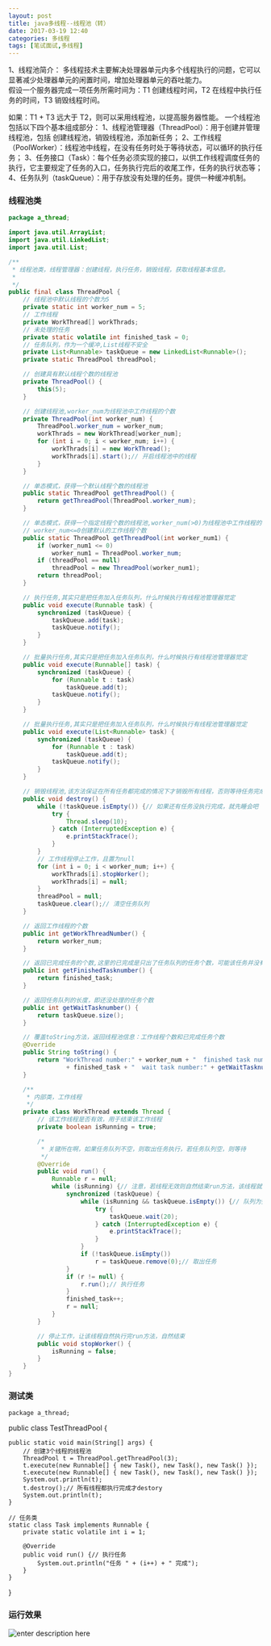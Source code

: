 ```yaml
---
layout: post
title: java多线程--线程池（转）
date: 2017-03-19 12:40
categories: 多线程
tags: [笔试面试,多线程]
---
```

1、线程池简介：
    多线程技术主要解决处理器单元内多个线程执行的问题，它可以显著减少处理器单元的闲置时间，增加处理器单元的吞吐能力。    
    假设一个服务器完成一项任务所需时间为：T1 创建线程时间，T2 在线程中执行任务的时间，T3 销毁线程时间。

如果：T1 + T3 远大于 T2，则可以采用线程池，以提高服务器性能。
                一个线程池包括以下四个基本组成部分：
                1、线程池管理器（ThreadPool）：用于创建并管理线程池，包括 创建线程池，销毁线程池，添加新任务；
                2、工作线程（PoolWorker）：线程池中线程，在没有任务时处于等待状态，可以循环的执行任务；
                3、任务接口（Task）：每个任务必须实现的接口，以供工作线程调度任务的执行，它主要规定了任务的入口，任务执行完后的收尾工作，任务的执行状态等；
                4、任务队列（taskQueue）：用于存放没有处理的任务。提供一种缓冲机制。
                
### 线程池类
```java
package a_thread;

import java.util.ArrayList;
import java.util.LinkedList;
import java.util.List;

/**
 * 线程池类，线程管理器：创建线程，执行任务，销毁线程，获取线程基本信息。
 *
 */
public final class ThreadPool {
	// 线程池中默认线程的个数为5
	private static int worker_num = 5;
	// 工作线程
	private WorkThread[] workThrads;
	// 未处理的任务
	private static volatile int finished_task = 0;
	// 任务队列，作为一个缓冲,List线程不安全
	private List<Runnable> taskQueue = new LinkedList<Runnable>();
	private static ThreadPool threadPool;

	// 创建具有默认线程个数的线程池
	private ThreadPool() {
		this(5);
	}

	// 创建线程池,worker_num为线程池中工作线程的个数
	private ThreadPool(int worker_num) {
		ThreadPool.worker_num = worker_num;
		workThrads = new WorkThread[worker_num];
		for (int i = 0; i < worker_num; i++) {
			workThrads[i] = new WorkThread();
			workThrads[i].start();// 开启线程池中的线程
		}
	}

	// 单态模式，获得一个默认线程个数的线程池
	public static ThreadPool getThreadPool() {
		return getThreadPool(ThreadPool.worker_num);
	}

	// 单态模式，获得一个指定线程个数的线程池,worker_num(>0)为线程池中工作线程的个数
	// worker_num<=0创建默认的工作线程个数
	public static ThreadPool getThreadPool(int worker_num1) {
		if (worker_num1 <= 0)
			worker_num1 = ThreadPool.worker_num;
		if (threadPool == null)
			threadPool = new ThreadPool(worker_num1);
		return threadPool;
	}

	// 执行任务,其实只是把任务加入任务队列，什么时候执行有线程池管理器觉定
	public void execute(Runnable task) {
		synchronized (taskQueue) {
			taskQueue.add(task);
			taskQueue.notify();
		}
	}

	// 批量执行任务,其实只是把任务加入任务队列，什么时候执行有线程池管理器觉定
	public void execute(Runnable[] task) {
		synchronized (taskQueue) {
			for (Runnable t : task)
				taskQueue.add(t);
			taskQueue.notify();
		}
	}

	// 批量执行任务,其实只是把任务加入任务队列，什么时候执行有线程池管理器觉定
	public void execute(List<Runnable> task) {
		synchronized (taskQueue) {
			for (Runnable t : task)
				taskQueue.add(t);
			taskQueue.notify();
		}
	}

	// 销毁线程池,该方法保证在所有任务都完成的情况下才销毁所有线程，否则等待任务完成才销毁
	public void destroy() {
		while (!taskQueue.isEmpty()) {// 如果还有任务没执行完成，就先睡会吧
			try {
				Thread.sleep(10);
			} catch (InterruptedException e) {
				e.printStackTrace();
			}
		}
		// 工作线程停止工作，且置为null
		for (int i = 0; i < worker_num; i++) {
			workThrads[i].stopWorker();
			workThrads[i] = null;
		}
		threadPool = null;
		taskQueue.clear();// 清空任务队列
	}

	// 返回工作线程的个数
	public int getWorkThreadNumber() {
		return worker_num;
	}

	// 返回已完成任务的个数,这里的已完成是只出了任务队列的任务个数，可能该任务并没有实际执行完成
	public int getFinishedTasknumber() {
		return finished_task;
	}

	// 返回任务队列的长度，即还没处理的任务个数
	public int getWaitTasknumber() {
		return taskQueue.size();
	}

	// 覆盖toString方法，返回线程池信息：工作线程个数和已完成任务个数
	@Override
	public String toString() {
		return "WorkThread number:" + worker_num + "  finished task number:"
				+ finished_task + "  wait task number:" + getWaitTasknumber();
	}

	/**
	 * 内部类，工作线程
	 */
	private class WorkThread extends Thread {
		// 该工作线程是否有效，用于结束该工作线程
		private boolean isRunning = true;

		/*
		 * 关键所在啊，如果任务队列不空，则取出任务执行，若任务队列空，则等待
		 */
		@Override
		public void run() {
			Runnable r = null;
			while (isRunning) {// 注意，若线程无效则自然结束run方法，该线程就没用了
				synchronized (taskQueue) {
					while (isRunning && taskQueue.isEmpty()) {// 队列为空
						try {
							taskQueue.wait(20);
						} catch (InterruptedException e) {
							e.printStackTrace();
						}
					}
					if (!taskQueue.isEmpty())
						r = taskQueue.remove(0);// 取出任务
				}
				if (r != null) {
					r.run();// 执行任务
				}
				finished_task++;
				r = null;
			}
		}

		// 停止工作，让该线程自然执行完run方法，自然结束
		public void stopWorker() {
			isRunning = false;
		}
	}
}
```
### 测试类
	package a_thread;

public class TestThreadPool {

	public static void main(String[] args) {
		// 创建3个线程的线程池
		ThreadPool t = ThreadPool.getThreadPool(3);
		t.execute(new Runnable[] { new Task(), new Task(), new Task() });
		t.execute(new Runnable[] { new Task(), new Task(), new Task() });
		System.out.println(t);
		t.destroy();// 所有线程都执行完成才destory
		System.out.println(t);
	}

	// 任务类
	static class Task implements Runnable {
		private static volatile int i = 1;

		@Override
		public void run() {// 执行任务
			System.out.println("任务 " + (i++) + " 完成");
		}
	}
}

### 运行效果
![enter description here][1]


  [1]: http://omphwvjh0.bkt.clouddn.com/1489899613220.jpg "线程池"